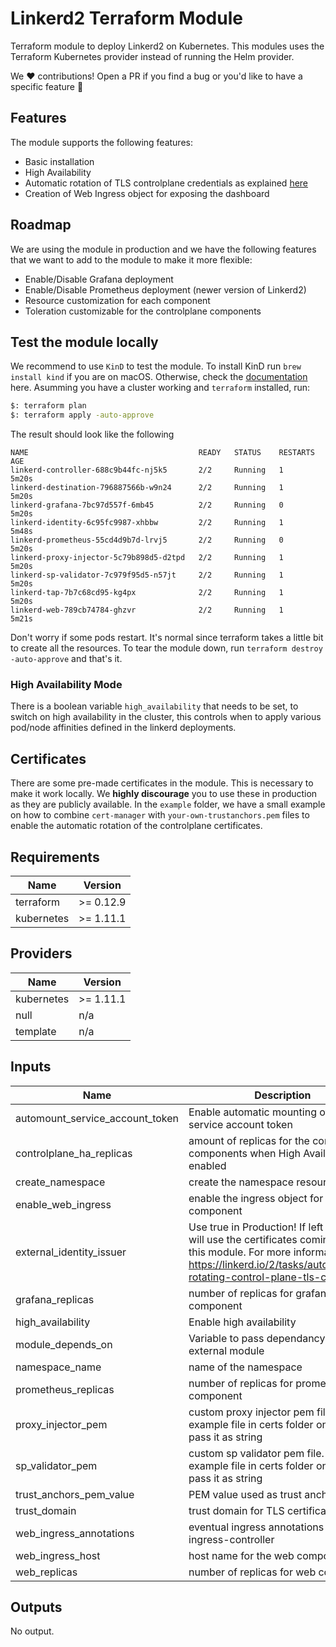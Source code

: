 # Linkerd2 Terraform Module

Terraform module to deploy Linkerd2 on Kubernetes. This modules uses the Terraform Kubernetes provider instead of running the Helm provider.

We ❤️ contributions! Open a PR if you find a bug or you'd like to have a specific feature :rocket:

## Features 

The module supports the following features:

- Basic installation
- High Availability
- Automatic rotation of TLS controlplane credentials as explained [here](https://linkerd.io/2/tasks/automatically-rotating-control-plane-tls-credentials/)
- Creation of Web Ingress object for exposing the dashboard

## Roadmap

We are using the module in production and we have the following features that we want to add to the module to make it more flexible:

- Enable/Disable Grafana deployment
- Enable/Disable Prometheus deployment (newer version of Linkerd2)
- Resource customization for each component
- Toleration customizable for the controlplane components

## Test the module locally

We recommend to use `KinD` to test the module. To install KinD run `brew install kind` if you are on macOS. Otherwise, check the [documentation](https://kind.sigs.k8s.io/docs/user/quick-start/) here. Asumming you have a cluster working and `terraform` installed, run:

```bash
$: terraform plan
$: terraform apply -auto-approve
```

The result should look like the following

```
NAME                                      READY   STATUS    RESTARTS   AGE
linkerd-controller-688c9b44fc-nj5k5       2/2     Running   1          5m20s
linkerd-destination-796887566b-w9n24      2/2     Running   1          5m20s
linkerd-grafana-7bc97d557f-6mb45          2/2     Running   0          5m20s
linkerd-identity-6c95fc9987-xhbbw         2/2     Running   1          5m48s
linkerd-prometheus-55cd4d9b7d-lrvj5       2/2     Running   0          5m20s
linkerd-proxy-injector-5c79b898d5-d2tpd   2/2     Running   1          5m20s
linkerd-sp-validator-7c979f95d5-n57jt     2/2     Running   1          5m20s
linkerd-tap-7b7c68cd95-kg4px              2/2     Running   1          5m20s
linkerd-web-789cb74784-ghzvr              2/2     Running   1          5m21s
```

Don't worry if some pods restart. It's normal since terraform takes a little bit to create all the resources. To tear the module down, run `terraform destroy -auto-approve` and that's it.

### High Availability Mode

There is a boolean variable `high_availability` that needs to be set, to switch on high availability in the cluster, this controls when to apply various pod/node affinities defined in the linkerd deployments.

## Certificates

There are some pre-made certificates in the module. This is necessary to make it work locally. We **highly discourage** you to use these in production as they are publicly available. In the `example` folder, we have a small example on how to combine `cert-manager` with `your-own-trustanchors.pem` files to enable the automatic rotation of the controlplane certificates.

## Requirements

| Name | Version |
|------|---------|
| terraform | >= 0.12.9 |
| kubernetes | >= 1.11.1 |

## Providers

| Name | Version |
|------|---------|
| kubernetes | >= 1.11.1 |
| null | n/a |
| template | n/a |

## Inputs

| Name | Description | Type | Default | Required |
|------|-------------|------|---------|:--------:|
| automount\_service\_account\_token | Enable automatic mounting of the service account token | `bool` | `true` | no |
| controlplane\_ha\_replicas | amount of replicas for the controlplane components when High Availability is enabled | `number` | `3` | no |
| create\_namespace | create the namespace resource or not | `bool` | `true` | no |
| enable\_web\_ingress | enable the ingress object for the web component | `bool` | `false` | no |
| external\_identity\_issuer | Use true in Production! If left to false, it will use the certificates coming with this module. For more information: https://linkerd.io/2/tasks/automatically-rotating-control-plane-tls-credentials/ | `bool` | `false` | no |
| grafana\_replicas | number of replicas for grafana component | `number` | `1` | no |
| high\_availability | Enable high availability | `bool` | `false` | no |
| module\_depends\_on | Variable to pass dependancy on external module | `any` | `null` | no |
| namespace\_name | name of the namespace | `string` | `"linkerd"` | no |
| prometheus\_replicas | number of replicas for prometheus component | `number` | `1` | no |
| proxy\_injector\_pem | custom proxy injector pem file. See example file in certs folder on how to pass it as string | `string` | `""` | no |
| sp\_validator\_pem | custom sp validator pem file. See example file in certs folder on how to pass it as string | `string` | `""` | no |
| trust\_anchors\_pem\_value | PEM value used as trust anchors | `string` | `""` | no |
| trust\_domain | trust domain for TLS certificates | `string` | `"cluster.local"` | no |
| web\_ingress\_annotations | eventual ingress annotations for the ingress-controller | `map(string)` | `{}` | no |
| web\_ingress\_host | host name for the web component | `string` | `""` | no |
| web\_replicas | number of replicas for web component | `number` | `1` | no |

## Outputs

No output.
